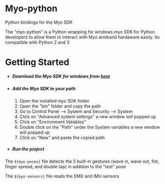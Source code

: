 # Myo-python
Python bindings for the Myo SDK

The "myo-python" is a Python wrapping for windows myo SDK for Python developers to allow them to interact with Myo armband hardaware easily. Its compatible with Python 2 and 3

# Getting Started
* ##### Download the Myo SDK for windows from [here](https://drive.google.com/open?id=1W9d6LjeIR_TAojWxxZov8X5kI3qDDEh4)
* ##### Add the Myo SDK to your path
    1. Open the installed myo SDK folder
    2. 	Open the "bin" folder and copy the path
    3. 	Go to Control Panel --> System and Security --> System
    4. 	Click on "Advanced system settings" a new window will popped up
    5. 	Click on "Environment Valiables"
    6. 	Double click on the "Path" under the System variables a new window will popped up
    7. 	Click on "New" and paste the copied path
* ##### Run the project

The `${myo-poses}` file detects the 5 built-in gestures (wave in, wave out, fist, finger spread, and double tap) in addition to the "rest" pose

The `${myo-sensors}` file reads the EMG and IMU sensors
